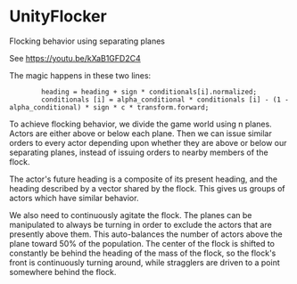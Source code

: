 # UnityFlocker
Flocking behavior using separating planes

See https://youtu.be/kXaB1GFD2C4

The magic happens in these two lines:

			heading = heading + sign * conditionals[i].normalized;
			conditionals [i] = alpha_conditional * conditionals [i] - (1 - alpha_conditional) * sign * c * transform.forward;
      
To achieve flocking behavior, we divide the game world using n planes. Actors are either above or below each plane. Then we can issue similar orders to every actor depending upon whether they are above or below our separating planes, instead of issuing orders to nearby members of the flock.

The actor's future heading is a composite of its present heading, and the heading described by a vector shared by the flock. This gives us groups of actors which have similar behavior.

We also need to continuously agitate the flock. The planes can be manipulated to always be turning in order to exclude the actors that are presently above them. This auto-balances the number of actors above the plane toward 50% of the population. The center of the flock is shifted to constantly be behind the heading of the mass of the flock, so the flock's front is continuously turning around, while stragglers are driven to a point somewhere behind the flock.
